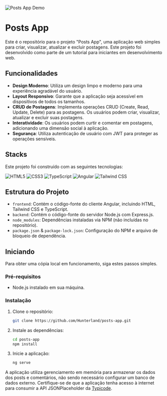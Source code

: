 ![Posts App Demo](/public/Newhome.gif)


# Posts App

Este é o repositório para o projeto "Posts App", uma aplicação web simples para criar, visualizar, atualizar e excluir postagens. Este projeto foi desenvolvido como parte de um tutorial para iniciantes em desenvolvimento web.

## Funcionalidades

- **Design Moderno**: Utiliza um design limpo e moderno para uma experiência agradável do usuário.
- **Layout Responsivo**: Garante que a aplicação seja acessível em dispositivos de todos os tamanhos.
- **CRUD de Postagens**: Implementa operações CRUD (Create, Read, Update, Delete) para as postagens. Os usuários podem criar, visualizar, atualizar e excluir suas postagens.
- **Interatividade**: Os usuários podem curtir e comentar em postagens, adicionando uma dimensão social à aplicação.
- **Segurança**: Utiliza autenticação de usuário com JWT para proteger as operações sensíveis.

## Stacks

Este projeto foi construído com as seguintes tecnologias:

<p>
  <img src="https://img.shields.io/badge/HTML5-E34F26?style=for-the-badge&logo=html5&logoColor=white" alt="HTML5"/>
  <img src="https://img.shields.io/badge/CSS3-1572B6?style=for-the-badge&logo=css3&logoColor=white" alt="CSS3"/>
  <img src="https://img.shields.io/badge/TypeScript-3178C6?style=for-the-badge&logo=typescript&logoColor=white" alt="TypeScript"/>
  <img src="https://img.shields.io/badge/Angular-FF0000?style=for-the-badge&logo=angular&logoColor=white" alt="Angular"/>
  <img src="https://img.shields.io/badge/Tailwind_CSS-38B2AC?style=for-the-badge&logo=tailwind-css&logoColor=white" alt="Tailwind CSS"/>
</p>

## Estrutura do Projeto

- `frontend`: Contém o código-fonte do cliente Angular, incluindo HTML, Tailwind CSS e TypeScript.
- `backend`: Contém o código-fonte do servidor Node.js com Express.js.
- `node_modules`: Dependências instaladas via NPM (não incluídas no repositório).
- `package.json` & `package-lock.json`: Configuração do NPM e arquivo de bloqueio de dependência.

## Iniciando

Para obter uma cópia local em funcionamento, siga estes passos simples.

### Pré-requisitos

- Node.js instalado em sua máquina.

### Instalação

1. Clone o repositório:
   ```sh
   git clone https://github.com/Hunterland/posts-app.git
   ```
2. Instale as dependências:
   ```sh
   cd posts-app
   npm install
   ```
3. Inicie a aplicação:
   ```sh
   ng serve
   ```

A aplicação utiliza gerenciamento em memória para armazenar os dados dos posts e comentários, não sendo necessário configurar um banco de dados externo. Certifique-se de que a aplicação tenha acesso à internet para consumir a API JSONPlaceholder da [Typicode](https://jsonplaceholder.typicode.com/).
